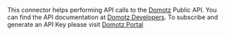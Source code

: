 This connector helps performing API calls to the [Domotz](https://www.domotz.com) Public API. You can find the API documentation at [Domotz Developers](https://portal.domotz.com/developers). 
To subscribe and generate an API Key please visit [Domotz Portal](https://portal.domotz.com)

